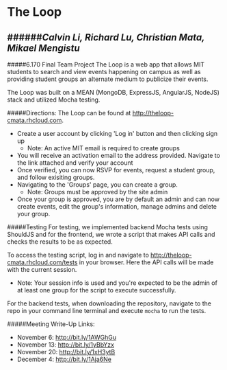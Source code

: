The Loop
=========
######*Calvin Li, Richard Lu, Christian Mata, Mikael Mengistu*
---
#####6.170 Final Team Project
The Loop is a web app that allows MIT students to search and view events happening on campus as well as providing student groups an alternate medium to publicize their events. 

The Loop was built on a MEAN (MongoDB, ExpressJS, AngularJS, NodeJS) stack and utilized Mocha testing. 

#####Directions: 
The Loop can be found at http://theloop-cmata.rhcloud.com. 
- Create a user account by clicking 'Log in' button and then clicking sign up
    - Note: An active MIT email is required to create groups
- You will receive an activation email to the address provided. Navigate to the link attached and verify your account
- Once verified, you can now RSVP for events, request a student group, and follow exisiting groups.
- Navigating to the 'Groups' page, you can create a group. 
    - Note: Groups must be approved by the site admin
- Once your group is approved, you are by default an admin and can now create events, edit the group's information, manage admins and delete your group. 

#####Testing
For testing, we implemented backend Mocha tests using ShouldJS and for the frontend, we wrote a script that makes API calls and checks the results to be as expected. 

To access the testing script, log in and navigate to http://theloop-cmata.rhcloud.com/tests in your browser. Here the API calls will be made with the current session.
- Note: Your session info is used and you're expected to be the admin of at least one group for the script to execute successfully. 

For the backend tests, when downloading the repository, navigate to the repo in your command line terminal and execute `mocha` to run the tests. 

#####Meeting Write-Up Links: 
- November 6: http://bit.ly/1AWGhGu
- November 13: http://bit.ly/1yBbYzx
- November 20: http://bit.ly/1xH3ytB
- December 4: http://bit.ly/1Aja6Ne
